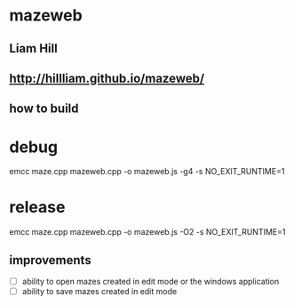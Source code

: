 # mazeweb
Liam Hill
---------
## http://hillliam.github.io/mazeweb/

how to build
------------

debug
======
emcc maze.cpp mazeweb.cpp -o mazeweb.js -g4 -s NO_EXIT_RUNTIME=1

release
=======
emcc maze.cpp mazeweb.cpp -o mazeweb.js -O2 -s NO_EXIT_RUNTIME=1

improvements
------------
- [ ] ability to open mazes created in edit mode or the windows application
- [ ] ability to save mazes created in edit mode
